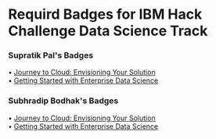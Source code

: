 # Requird Badges for IBM Hack Challenge Data Science Track

### Supratik Pal's Badges

• [Journey to Cloud: Envisioning Your Solution](https://www.credly.com/badges/e6d34410-a6e8-40d9-940b-ca10b3cb3816/public_url) \
• [Getting Started with Enterprise Data Science](https://www.credly.com/badges/c0cbbe62-2cf9-4479-85ca-9c8abadd9ffc/public_url)

### Subhradip Bodhak's Badges

• [Journey to Cloud: Envisioning Your Solution](https://www.credly.com/badges/7567bae7-1370-4d5b-bb29-07e7ac986316/public_url) \
• [Getting Started with Enterprise Data Science](https://www.credly.com/badges/b6234cf9-f4f8-4252-ae77-0bd7869c0aad/public_url)

